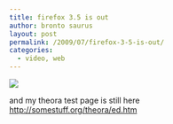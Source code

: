 ```yaml
---
title: firefox 3.5 is out
author: bronto saurus
layout: post
permalink: /2009/07/firefox-3-5-is-out/
categories:
  - video, web
---
```

[<img src=http://www.spreadfirefox.com/sites/all/themes/sfxBB/img/utw_hero.png>][1]

and my theora test page is still here  
<a href="http://somestuff.org/theora/ed.htm" target="_blank" >http://somestuff.org/theora/ed.htm</a>

 [1]: http://firefox.com
